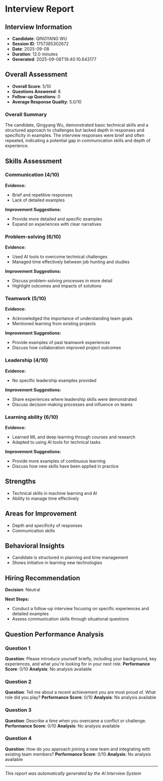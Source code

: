 # Interview Report

## Interview Information
- **Candidate**: QINGYANG WU
- **Session ID**: 1757385302672
- **Date**: 2025-09-08
- **Duration**: 12.0 minutes
- **Generated**: 2025-09-08T19:40:10.643177

## Overall Assessment
- **Overall Score**: 5/10
- **Questions Answered**: 8
- **Follow-up Questions**: 0
- **Average Response Quality**: 5.0/10

### Overall Summary
The candidate, Qingyang Wu, demonstrated basic technical skills and a structured approach to challenges but lacked depth in responses and specificity in examples. The interview responses were brief and often repeated, indicating a potential gap in communication skills and depth of experience.

## Skills Assessment

### Communication (4/10)

**Evidence:**
- Brief and repetitive responses
- Lack of detailed examples

**Improvement Suggestions:**
- Provide more detailed and specific examples
- Expand on experiences with clear narratives

### Problem-solving (6/10)

**Evidence:**
- Used AI tools to overcome technical challenges
- Managed time effectively between job hunting and studies

**Improvement Suggestions:**
- Discuss problem-solving processes in more detail
- Highlight outcomes and impacts of solutions

### Teamwork (5/10)

**Evidence:**
- Acknowledged the importance of understanding team goals
- Mentioned learning from existing projects

**Improvement Suggestions:**
- Provide examples of past teamwork experiences
- Discuss how collaboration improved project outcomes

### Leadership (4/10)

**Evidence:**
- No specific leadership examples provided

**Improvement Suggestions:**
- Share experiences where leadership skills were demonstrated
- Discuss decision-making processes and influence on teams

### Learning ability (6/10)

**Evidence:**
- Learned ML and deep learning through courses and research
- Adapted to using AI tools for technical tasks

**Improvement Suggestions:**
- Provide more examples of continuous learning
- Discuss how new skills have been applied in practice

## Strengths

- Technical skills in machine learning and AI
- Ability to manage time effectively

## Areas for Improvement

- Depth and specificity of responses
- Communication skills

## Behavioral Insights

- Candidate is structured in planning and time management
- Shows initiative in learning new technologies

## Hiring Recommendation
**Decision**: Neutral

**Next Steps:**
- Conduct a follow-up interview focusing on specific experiences and detailed examples
- Assess communication skills through situational questions

## Question Performance Analysis

### Question 1
**Question**: Please introduce yourself briefly, including your background, key experiences, and what you're looking for in your next role.
**Performance Score**: 0/10
**Analysis**: No analysis available

### Question 2
**Question**: Tell me about a recent achievement you are most proud of. What role did you play?
**Performance Score**: 0/10
**Analysis**: No analysis available

### Question 3
**Question**: Describe a time when you overcame a conflict or challenge.
**Performance Score**: 0/10
**Analysis**: No analysis available

### Question 4
**Question**: How do you approach joining a new team and integrating with existing team members?
**Performance Score**: 0/10
**Analysis**: No analysis available


---
*This report was automatically generated by the AI Interview System*